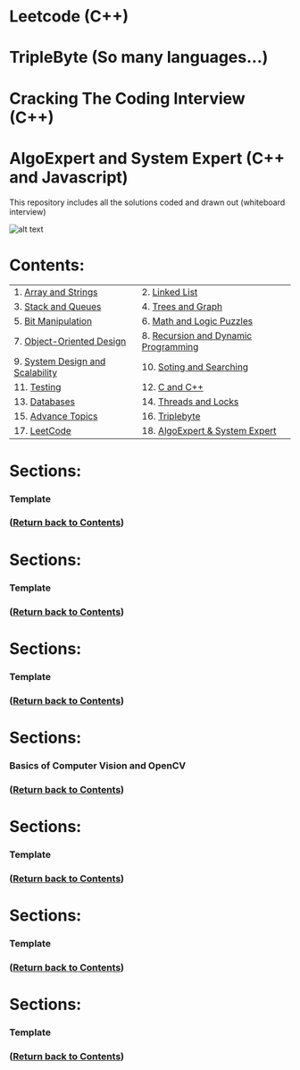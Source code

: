 # Leetcode (C++)
# TripleByte (So many languages...)
# Cracking The Coding Interview (C++)
# AlgoExpert and System Expert (C++ and Javascript)

This repository includes all the solutions coded and drawn out (whiteboard interview) 

![alt text](https://github.com/rchavezj/Cracking_The_Coding_Interview/blob/master/alg.png)

# Contents: 
|                        |                                          |
| ---------------------- | ---------------------------------------- |
| 1. [Array and Strings](#Array-and-Strings)             |  2. [Linked List](#Linked-List) |
| 3. [Stack and Queues](#Stack-and-Queues)               |  4. [Trees and Graph](#Trees-and-Graph)|
| 5. [Bit Manipulation](#Bit-Manipulation)               |  6. [Math and Logic Puzzles](#Math-and-Logic-Puzzles) |
| 7. [Object-Oriented Design](#Object-Oriented-Design)   |  8. [Recursion and Dynamic Programming](#Recursion-and-Dynamic-Programming) |
| 9. [System Design and Scalability](#System-Design-and-Scalability)     |  10. [Soting and Searching](#Soting-and-Searching) |
| 11. [Testing](#Testing)                                |  12. [C and C++](#Cpp) |
| 13. [Databases](#Databases)                            |  14. [Threads and Locks](#Threads-and-Locks)  |
| 15. [Advance Topics](#Advance-Topics)                  |  16. [Triplebyte](#Triplebyte)    |  
| 17. [LeetCode](#LeetCode)                              |  18. [AlgoExpert & System Expert](#AlgoExpert) |


# Sections: 
### Template 
### ([Return back to Contents](#Contents))

# Sections: 
### Template 
### ([Return back to Contents](#Contents))

# Sections: 
### Template
### ([Return back to Contents](#Contents))

# Sections: 
### Basics of Computer Vision and OpenCV 
### ([Return back to Contents](#Contents))

# Sections: 
### Template 
### ([Return back to Contents](#Contents))

# Sections: 
### Template
### ([Return back to Contents](#Contents))

# Sections: 
### Template 
### ([Return back to Contents](#Contents))

